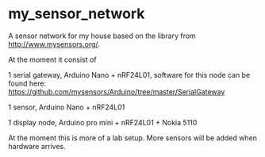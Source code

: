 my_sensor_network
=================
A sensor network for my house based on the library from http://www.mysensors.org/.

At the moment it consist of

1 serial gateway, Arduino Nano + nRF24L01, software for this node can be found here: https://github.com/mysensors/Arduino/tree/master/SerialGateway

1 sensor, Arduino Nano + nRF24L01

1 display node, Arduino pro mini  + nRF24L01 + Nokia 5110

At the moment this is more of a lab setup. More sensors will be added when hardware arrives.   
